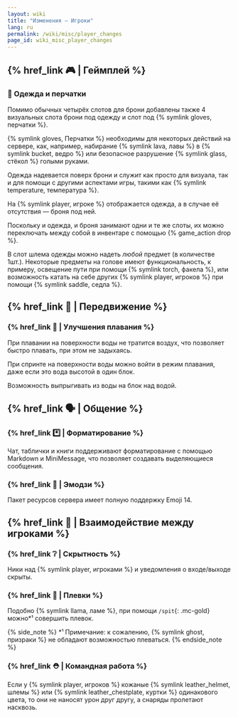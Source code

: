 ```yaml
---
layout: wiki
title: "Изменения — Игроки"
lang: ru
permalink: /wiki/misc/player_changes
page_id: wiki_misc_player_changes
---
```


## {% href_link 🎮️ | Геймплей %}

### 👕 Одежда и перчатки
Помимо обычных четырёх слотов для брони добавлены также 4 визуальных слота брони под одежду и слот под {% symlink gloves, перчатки %}.

{% symlink gloves, Перчатки %} необходимы для некоторых действий на сервере, как, например, набирание {% symlink lava, лавы %} в {% symlink bucket, ведро %} или безопасное разрушение {% symlink glass, стёкол %} голыми руками.

Одежда надевается поверх брони и служит как просто для визуала, так и для помощи с другими аспектами игры, такими как {% symlink temperature, температура %}.

На {% symlink player, игроке %} отображается одежда, а в случае её отсутствия — броня под ней.

Поскольку и одежда, и броня занимают одни и те же слоты, их можно переключать между собой в инвентаре с помощью {% game_action drop %}.

В слот шлема одежды можно надеть _любой_ предмет (в количестве 1шт.). Некоторые предметы на голове имеют функциональность, к примеру, освещение пути при помощи {% symlink torch, факела %}, или возможность катать на себе других {% symlink player, игроков %} при помощи {% symlink saddle, седла %}.



## {% href_link 🤸 | Передвижение %}

### {% href_link 🌊 | Улучшения плавания %}
При плавании на поверхности воды не тратится воздух, что позволяет быстро плавать, при этом не задыхаясь.

При спринте на поверхности воды можно войти в режим плавания, даже если это вода высотой в один блок.

Возможность выпрыгивать из воды на блок над водой.



## {% href_link 🗣️ | Общение %}

### {% href_link *️⃣ | Форматирование %}
Чат, таблички и книги поддерживают форматирование с помощью Markdown и MiniMessage, что позволяет создавать выделяющиеся сообщения.

### {% href_link 💖 | Эмодзи %}
Пакет ресурсов сервера имеет полную поддержку Emoji 14.



## {% href_link 🤝 | Взаимодействие между игроками %}

### {% href_link ❔ | Скрытность %}
Ники над {% symlink player, игроками %} и уведомления о входе/выходе скрыты.

### {% href_link 🦙 | Плевки %}
Подобно {% symlink llama, ламе %}, при помощи `/spit`{: .mc-gold} можно*¹ совершить плевок.

{% side_note %}
*¹ Примечание: к сожалению, {% symlink ghost, призраки %} не обладают возможностью плеваться.
{% endside_note %}

### {% href_link ⛑️ | Командная работа %}
Если у {% symlink player, игроков %} кожаные {% symlink leather_helmet, шлемы %} или {% symlink leather_chestplate, куртки %} одинакового цвета, то они не наносят урон друг другу, а снаряды пролетают насквозь.
